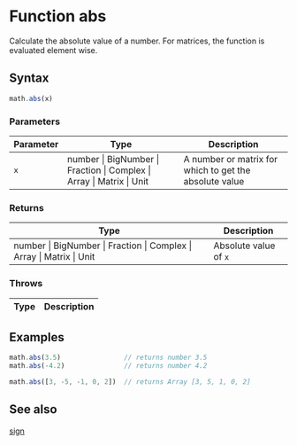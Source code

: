 <!-- Note: This file is automatically generated from source code comments. Changes made in this file will be overridden. -->

# Function abs

Calculate the absolute value of a number. For matrices, the function is
evaluated element wise.


## Syntax

```js
math.abs(x)
```

### Parameters

Parameter | Type | Description
--------- | ---- | -----------
`x` | number &#124; BigNumber &#124; Fraction &#124; Complex &#124; Array &#124; Matrix &#124; Unit |  A number or matrix for which to get the absolute value

### Returns

Type | Description
---- | -----------
number &#124; BigNumber &#124; Fraction &#124; Complex &#124; Array &#124; Matrix &#124; Unit |  Absolute value of `x`


### Throws

Type | Description
---- | -----------


## Examples

```js
math.abs(3.5)                // returns number 3.5
math.abs(-4.2)               // returns number 4.2

math.abs([3, -5, -1, 0, 2])  // returns Array [3, 5, 1, 0, 2]
```


## See also

[sign](sign.md)
